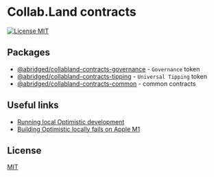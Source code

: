 # Collab.Land contracts

[![License MIT][license-image]][license-url]

## Packages

* [@abridged/collabland-contracts-governance](./packages/governance) - `Governance` token
* [@abridged/collabland-contracts-tipping](./packages/tipping) - `Universal Tipping` token
* [@abridged/collabland-contracts-common](./packages/common) - common contracts

## Useful links

* [Running local Optimistic development](https://community.optimism.io/docs/developers/build/dev-node/)
* [Building Optimistic locally fails on Apple M1](https://github.com/ethereum-optimism/optimism/issues/2429)

## License

[MIT][license-url]

[license-image]: https://img.shields.io/badge/License-MIT-yellow.svg
[license-url]: ./LICENSE